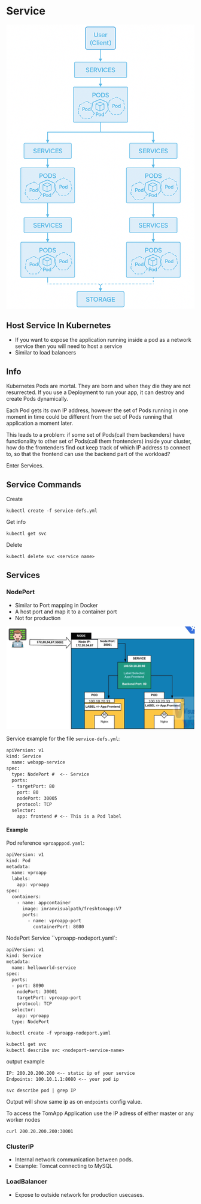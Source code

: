 # Service

![alt text](./img/diagram.png)

## Host Service In Kubernetes

- If you want to expose the application running inside a pod as a network service then you will need to host a service
- Similar to load balancers

## Info

Kubernetes Pods are mortal. They are born and when they die they are not resurrected. If you use a Deployment to run your app, it can destroy and create Pods dynamically.

Each Pod gets its own IP address, however the set of Pods running in one moment in time could be different from the set of Pods running that application a moment later.

This leads to a problem: if some set of Pods(call them backenders) have functionality to other set of Pods(call them frontenders) inside your cluster, how do the frontenders find out keep track of which IP address to connect to, so that the frontend can use the backend part of the workload?

Enter Services.

## Service Commands

Create
```
kubectl create -f service-defs.yml
```

Get info
```
kubectl get svc
```

Delete
```
kubectl delete svc <service name>
```

## Services

### NodePort

- Similar to Port mapping in Docker
- A host port and map it to a container port
- Not for production

![alt text](./img/node_port.png)

Service example for the file `service-defs.yml`:
```
apiVersion: v1
kind: Service
  name: webapp-service
spec:
  type: NodePort #  <-- Service
  ports:
  - targetPort: 80
    port: 80
    nodePort: 30005
    protocol: TCP
  selector:
    app: frontend # <-- This is a Pod label
```

#### Example

Pod reference `vproapppod.yaml`:

```
apiVersion: v1
kind: Pod
metadata:
  name: vproapp
  labels:
    app: vproapp
spec:
  containers:
    - name: appcontainer
      image: imranvisualpath/freshtomapp:V7
      ports:
        - name: vproapp-port
          containerPort: 8080
```

NodePort Service ``vproapp-nodeport.yaml`:

```
apiVersion: v1
kind: Service
metadata:
  name: helloworld-service
spec:
  ports:
  - port: 8090
    nodePort: 30001
    targetPort: vproapp-port
    protocol: TCP
  selector:
    app: vproapp
  type: NodePort
```

```
kubectl create -f vproapp-nodeport.yaml
```

```
kubectl get svc
kubectl describe svc <nodeport-service-name>
```

output example
```
IP: 200.20.200.200 <-- static ip of your service
Endpoints: 100.10.1.1:8080 <-- your pod ip
```

```
svc describe pod | grep IP
```

Output will show same ip as on `endpoints` config value.

To access the TomApp Application use the IP adress of either master or any worker nodes
```
curl 200.20.200.200:30001
```

### ClusterIP

- Internal network communication between pods.
- Example: Tomcat connecting to MySQL

### LoadBalancer

- Expose to outside network for production usecases.

